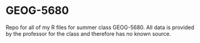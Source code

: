# GEOG-5680
Repo for all of my R files for summer class GEOG-5680.
All data is provided by the professor for the class and therefore has no known source.